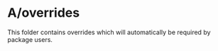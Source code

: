 # A/overrides

This folder contains overrides which will automatically be required by package users.
